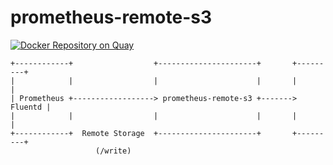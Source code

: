 # prometheus-remote-s3

[![Docker Repository on Quay](https://quay.io/repository/ryotarai/prometheus-remote-s3/status "Docker Repository on Quay")](https://quay.io/repository/ryotarai/prometheus-remote-s3)

```
+------------+                  +----------------------+       +---------+
|            |                  |                      |       |         |
| Prometheus +------------------> prometheus-remote-s3 +-------> Fluentd |
|            |                  |                      |       |         |
+------------+  Remote Storage  +----------------------+       +---------+
                   (/write)
```
